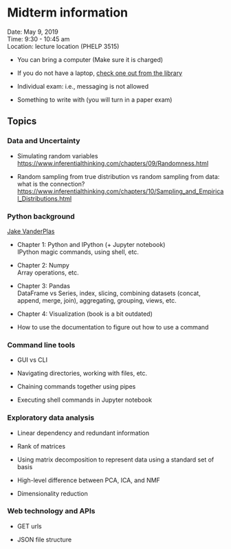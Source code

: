 # Midterm information

Date: May 9, 2019  
Time: 9:30 - 10:45 am  
Location: lecture location (PHELP 3515)  

- You can bring a computer (Make sure it is charged)

- If you do not have a laptop, [check one out from the library](https://www.library.ucsb.edu/services/laptop-checkout)

- Individual exam: i.e., messaging is not allowed

- Something to write with (you will turn in a paper exam)


## Topics

### Data and Uncertainty

- Simulating random variables  
    https://www.inferentialthinking.com/chapters/09/Randomness.html

- Random sampling from true distribution vs random sampling from data: what is the connection?  
    https://www.inferentialthinking.com/chapters/10/Sampling_and_Empirical_Distributions.html

### Python background

[Jake VanderPlas](https://jakevdp.github.io/PythonDataScienceHandbook/index.html)

- Chapter 1: Python and IPython (+ Jupyter notebook)  
    IPython magic commands, using shell, etc.

- Chapter 2: Numpy  
    Array operations, etc.

- Chapter 3: Pandas  
    DataFrame vs Series, index, slicing, combining datasets (concat, append, merge, join), aggregating, grouping, views, etc.
    
- Chapter 4: Visualization (book is a bit outdated)

- How to use the documentation to figure out how to use a command

### Command line tools

- GUI vs CLI

- Navigating directories, working with files, etc.

- Chaining commands together using pipes

- Executing shell commands in Jupyter notebook

### Exploratory data analysis

- Linear dependency and redundant information

- Rank of matrices

- Using matrix decomposition to represent data using a standard set of basis

- High-level difference between PCA, ICA, and NMF

- Dimensionality reduction

### Web technology and APIs

- GET urls

- JSON file structure

